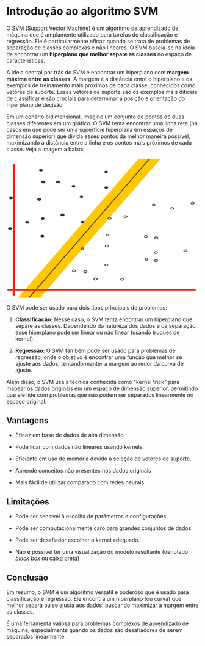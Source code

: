 # Introdução ao algoritmo SVM

O SVM (Support Vector Machine) é um algoritmo de aprendizado de máquina que é amplamente utilizado para tarefas de classificação e regressão. Ele é particularmente eficaz quando se trata de problemas de separação de classes complexas e não lineares. O SVM baseia-se na ideia de encontrar um **hiperplano que melhor separe as classes** no espaço de características.

A ideia central por trás do SVM é encontrar um hiperplano com **margem máxima entre as classes**. A margem é a distância entre o hiperplano e os exemplos de treinamento mais próximos de cada classe, conhecidos como vetores de suporte. Esses vetores de suporte são os exemplos mais difíceis de classificar e são cruciais para determinar a posição e orientação do hiperplano de decisão.

Em um cenário bidimensional, imagine um conjunto de pontos de duas classes diferentes em um gráfico. O SVM tenta encontrar uma linha reta (há casos em que pode ser uma superfície hiperplana em espaços de dimensão superior) que divida esses pontos da melhor maneira possível, maximizando a distância entre a linha e os pontos mais próximos de cada classe. Veja a imagem a baixo:

![](./assets/representacao-margem-maxima.png)

O SVM pode ser usado para dois tipos principais de problemas:

1. **Classificação:** Nesse caso, o SVM tenta encontrar um hiperplano que separe as classes. Dependendo da natureza dos dados e da separação, esse hiperplano pode ser linear ou não linear (usando truques de kernel).

2. **Regressão:** O SVM também pode ser usado para problemas de regressão, onde o objetivo é encontrar uma função que melhor se ajuste aos dados, tentando manter a margem ao redor da curva de ajuste.

Além disso, o SVM usa a técnica conhecida como "kernel trick" para mapear os dados originais em um espaço de dimensão superior, permitindo que ele lide com problemas que não podem ser separados linearmente no espaço original.

## **Vantagens**

- Eficaz em base de dados de alta dimensão.

- Pode lidar com dados não lineares usando kernels.

- Eficiente em uso de memória devido à seleção de vetores de suporte.

- Aprende conceitos não presentes nos dados originais

- Mais fácil de utilizar comparado com redes neurais

## **Limitações**

- Pode ser sensível à escolha de parâmetros e configurações.

- Pode ser computacionalmente caro para grandes conjuntos de dados.

- Pode ser desafiador escolher o kernel adequado.

- Não é possível ter uma visualização do modelo resultante (denotado _black box_ ou caixa preta)

## **Conclusão**

Em resumo, o SVM é um algoritmo versátil e poderoso que é usado para classificação e regressão. Ele encontra um hiperplano (ou curva) que melhor separa ou se ajusta aos dados, buscando maximizar a margem entre as classes. 

É uma ferramenta valiosa para problemas complexos de aprendizado de máquina, especialmente quando os dados são desafiadores de serem separados linearmente.